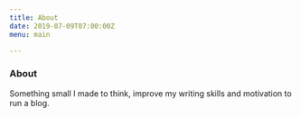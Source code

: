 ```yaml
---
title: About
date: 2019-07-09T07:00:00Z
menu: main

---
```

### About

Something small I made to think, improve my writing skills and motivation to run a blog.